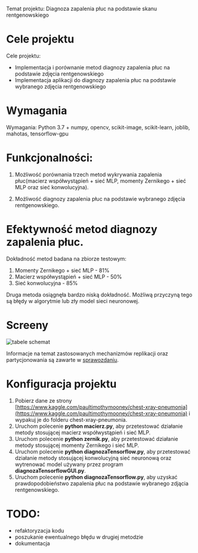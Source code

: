 Temat projektu: Diagnoza zapalenia płuc na podstawie skanu rentgenowskiego

Cele projektu 
==========

Cele projektu:
* Implementacja i porównanie metod diagnozy zapalenia płuc na podstawie zdjęcia rentgenowskiego
* Implementacja aplikacji do diagnozy zapalenia płuc na podstawie wybranego zdjęcia rentgenowskiego

Wymagania
==========

Wymagania: Python 3.7 + numpy, opencv, scikit-image, scikit-learn, joblib, mahotas, 
						tensorflow-gpu

Funkcjonalności:
==============
1. Możliwość porównania trzech metod wykrywania zapalenia płuc(macierz współwystąpień + sieć MLP, momenty Zernikego + sieć MLP oraz sieć konwolucyjna).

2. Możliwość diagnozy zapalenia płuc na podstawie wybranego zdjęcia rentgenowskiego.

Efektywność metod diagnozy zapalenia płuc.
==================================
Dokładność metod badana na zbiorze testowym:
1. Momenty Zernikego + sieć MLP - 81%
2. Macierz współwystąpień + sieć MLP - 50%
3. Sieć konwolucyjna - 85%

Druga metoda osiągnęła bardzo niską dokładność. Możliwą przyczyną tego są błędy w algorytmie lub zły model sieci neuronowej.

Screeny
========

![tabele schemat](tabele.png "Tabele w bazie danych")

Informacje na temat zastosowanych mechanizmów replikacji oraz partycjonowania są zawarte w [sprawozdaniu](https://github.com/robert-czwartosz/sklep-internetowy/blob/main/ROBDsprawozdanie.pdf).

Konfiguracja projektu
===================

1. Pobierz dane ze strony [https://www.kaggle.com/paultimothymooney/chest-xray-pneumonia](https://www.kaggle.com/paultimothymooney/chest-xray-pneumonia) i wypakuj je do folderu chest-xray-pneumonia.
1. Uruchom polecenie **python macierz.py**, aby przetestować działanie metody stosującej macierz współwystąpień i sieć MLP.
2. Uruchom polecenie **python zernik.py**, aby przetestować działanie metody stosującej momenty Zernikego i sieć MLP.
3. Uruchom polecenie **python diagnozaTensorflow.py**, aby przetestować działanie metody stosującej konwolucyjną sieć neuronową oraz wytrenować model używany przez program **diagnozaTensorflowGUI.py**.
4. Uruchom polecenie **python diagnozaTensorflow.py**, aby uzyskać prawdopodobieństwo zapalenia płuc na podstawie wybranego zdjącia rentgenowskiego.


TODO:
====

* refaktoryzacja kodu
* poszukanie ewentualnego błędu w drugiej metodzie
* dokumentacja
